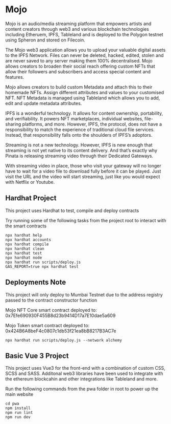 # Mojo

Mojo is an audio/media streaming platform that empowers artists and content creators through web3 and various blockchain technologies including Etheruem, IPFS, Tableland and is deployed to the Polygon testnet using Spheron and stored on Filecoin.

The Mojo web3 application allows you to upload your valuable digital assets to the IPFS Network. Files can never be deleted, hacked, edited, stolen and are never saved to any server making them 100% decentralised. Mojo allows creators to broaden their social reach offering custom NFTs that allow their followers and subscribers and access special content and features.

Mojo allows creators to build custom Metadata and attach this to their homemade NFTs.
Assign different attributes and values to your customised NFT. NFT Metadata is managed using Tableland which allows you to add, edit and update metadata attributes.

IPFS is a wonderful technology. It allows for content ownership, portability, and verifiability. It powers NFT marketplaces, individual websites, file-sharing platforms, and more. However, IPFS, the protocol, does not have a responsibility to match the experience of traditional cloud file services. Instead, that responsibility falls onto the shoulders of IPFS’s adoptors.

Streaming is not a new technology. However, IPFS is new enough that streaming is not yet native to its content delivery. And that’s exactly why Pinata is releasing streaming video through their Dedicated Gateways.

With streaming video in place, those who visit your gateway will no longer have to wait for a video file to download fully before it can be played. Just visit the URL and the video will start streaming, just like you would expect with Netflix or Youtube.

## Hardhat Project

This project uses Hardhat to test, compile and deploy contracts

Try running some of the following tasks from the project root to interact with the smart contracts

```shell
npx hardhat help
npx hardhat accounts
npx hardhat compile
npx hardhat clean
npx hardhat test
npx hardhat node
npx hardhat run scripts/deploy.js
GAS_REPORT=true npx hardhat test
```

## Deployments Note

This project will only deploy to Mumbai Testnet due to the address registry passed to the contract constructor function

Mojo NFT Core smart contract deployed to: 0x7Efe690930F455B8d23b9414D17a7E10dae5a609

Mojo Token smart contract deployed to: 0x424B6A8beF4c0807c1db53f21ea8bB8217B3AC7e

```shell
npx hardhat run scripts/deploy.js --network alchemy
```

## Basic Vue 3 Project

This project uses Vue3 for the front-end with a combination of custom CSS, SCSS and SASS. Additonal web3 libraries have been used to integrate with the ethereum blockcahin and other integrations like Tableland and more.

Run the following commands from the pwa folder in root to power up the main website

```shell
cd pwa
npm install
npm run lint
npm run dev
```
